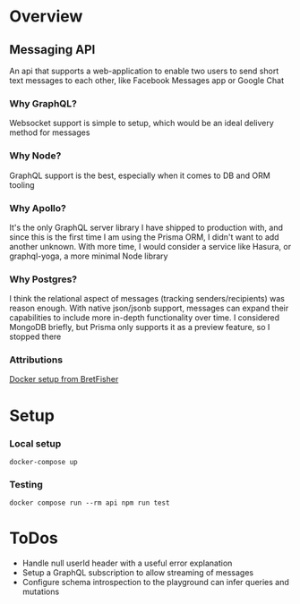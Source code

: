 

# Overview
## Messaging API
An api that supports a web-application to enable two users to send short text messages to each other, like Facebook Messages app or Google Chat
### Why GraphQL?
Websocket support is simple to setup, which would be an ideal delivery method for messages
### Why Node?
GraphQL support is the best, especially when it comes to DB and ORM tooling
### Why Apollo?
It's the only GraphQL server library I have shipped to production with, and since this is the first time I am using the Prisma ORM, I didn't want to add another unknown. With more time, I would consider a service like Hasura, or graphql-yoga, a more minimal Node library
### Why Postgres?
I think the relational aspect of messages (tracking senders/recipients) was reason enough. With native json/jsonb support, messages can expand their capabilities to include more in-depth functionality over time. I considered MongoDB briefly, but Prisma only supports it as a preview feature, so I stopped there
### Attributions
[Docker setup from BretFisher](https://github.com/BretFisher/node-docker-good-defaults)

# Setup
### Local setup
`docker-compose up`

### Testing
`docker compose run --rm api npm run test`

# ToDos
- Handle null userId header with a useful error explanation
- Setup a GraphQL subscription to allow streaming of messages
- Configure schema introspection to the playground can infer queries and mutations
